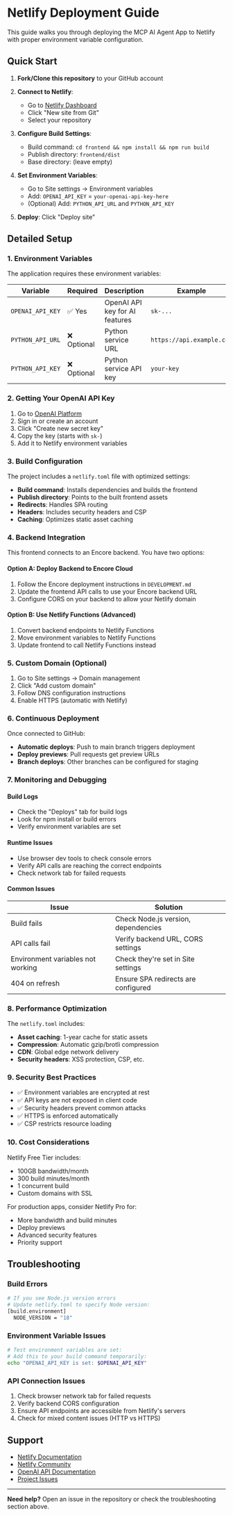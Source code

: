 # Netlify Deployment Guide

This guide walks you through deploying the MCP AI Agent App to Netlify with proper environment variable configuration.

## Quick Start

1. **Fork/Clone this repository** to your GitHub account
2. **Connect to Netlify**:
   - Go to [Netlify Dashboard](https://app.netlify.com/)
   - Click "New site from Git"
   - Select your repository

3. **Configure Build Settings**:
   - Build command: `cd frontend && npm install && npm run build`
   - Publish directory: `frontend/dist`
   - Base directory: (leave empty)

4. **Set Environment Variables**:
   - Go to Site settings → Environment variables
   - Add: `OPENAI_API_KEY` = `your-openai-api-key-here`
   - (Optional) Add: `PYTHON_API_URL` and `PYTHON_API_KEY`

5. **Deploy**: Click "Deploy site"

## Detailed Setup

### 1. Environment Variables

The application requires these environment variables:

| Variable | Required | Description | Example |
|----------|----------|-------------|---------|
| `OPENAI_API_KEY` | ✅ Yes | OpenAI API key for AI features | `sk-...` |
| `PYTHON_API_URL` | ❌ Optional | Python service URL | `https://api.example.com` |
| `PYTHON_API_KEY` | ❌ Optional | Python service API key | `your-key` |

### 2. Getting Your OpenAI API Key

1. Go to [OpenAI Platform](https://platform.openai.com/api-keys)
2. Sign in or create an account
3. Click "Create new secret key"
4. Copy the key (starts with `sk-`)
5. Add it to Netlify environment variables

### 3. Build Configuration

The project includes a `netlify.toml` file with optimized settings:

- **Build command**: Installs dependencies and builds the frontend
- **Publish directory**: Points to the built frontend assets
- **Redirects**: Handles SPA routing
- **Headers**: Includes security headers and CSP
- **Caching**: Optimizes static asset caching

### 4. Backend Integration

This frontend connects to an Encore backend. You have two options:

#### Option A: Deploy Backend to Encore Cloud
1. Follow the Encore deployment instructions in `DEVELOPMENT.md`
2. Update the frontend API calls to use your Encore backend URL
3. Configure CORS on your backend to allow your Netlify domain

#### Option B: Use Netlify Functions (Advanced)
1. Convert backend endpoints to Netlify Functions
2. Move environment variables to Netlify Functions
3. Update frontend to call Netlify Functions instead

### 5. Custom Domain (Optional)

1. Go to Site settings → Domain management
2. Click "Add custom domain"
3. Follow DNS configuration instructions
4. Enable HTTPS (automatic with Netlify)

### 6. Continuous Deployment

Once connected to GitHub:
- **Automatic deploys**: Push to main branch triggers deployment
- **Deploy previews**: Pull requests get preview URLs
- **Branch deploys**: Other branches can be configured for staging

### 7. Monitoring and Debugging

#### Build Logs
- Check the "Deploys" tab for build logs
- Look for npm install or build errors
- Verify environment variables are set

#### Runtime Issues
- Use browser dev tools to check console errors
- Verify API calls are reaching the correct endpoints
- Check network tab for failed requests

#### Common Issues

| Issue | Solution |
|-------|----------|
| Build fails | Check Node.js version, dependencies |
| API calls fail | Verify backend URL, CORS settings |
| Environment variables not working | Check they're set in Site settings |
| 404 on refresh | Ensure SPA redirects are configured |

### 8. Performance Optimization

The `netlify.toml` includes:
- **Asset caching**: 1-year cache for static assets
- **Compression**: Automatic gzip/brotli compression
- **CDN**: Global edge network delivery
- **Security headers**: XSS protection, CSP, etc.

### 9. Security Best Practices

- ✅ Environment variables are encrypted at rest
- ✅ API keys are not exposed in client code
- ✅ Security headers prevent common attacks
- ✅ HTTPS is enforced automatically
- ✅ CSP restricts resource loading

### 10. Cost Considerations

Netlify Free Tier includes:
- 100GB bandwidth/month
- 300 build minutes/month
- 1 concurrent build
- Custom domains with SSL

For production apps, consider Netlify Pro for:
- More bandwidth and build minutes
- Deploy previews
- Advanced security features
- Priority support

## Troubleshooting

### Build Errors

```bash
# If you see Node.js version errors
# Update netlify.toml to specify Node version:
[build.environment]
  NODE_VERSION = "18"
```

### Environment Variable Issues

```bash
# Test environment variables are set:
# Add this to your build command temporarily:
echo "OPENAI_API_KEY is set: $OPENAI_API_KEY"
```

### API Connection Issues

1. Check browser network tab for failed requests
2. Verify backend CORS configuration
3. Ensure API endpoints are accessible from Netlify's servers
4. Check for mixed content issues (HTTP vs HTTPS)

## Support

- [Netlify Documentation](https://docs.netlify.com/)
- [Netlify Community](https://community.netlify.com/)
- [OpenAI API Documentation](https://platform.openai.com/docs)
- [Project Issues](https://github.com/your-repo/issues)

---

**Need help?** Open an issue in the repository or check the troubleshooting section above.